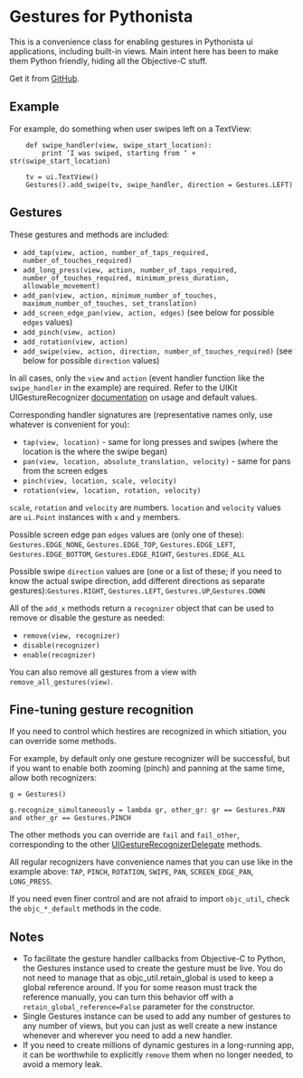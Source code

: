 # Gestures for Pythonista
 
This is a convenience class for enabling gestures in Pythonista ui applications, including built-in views. Main intent here has been to make them Python friendly, hiding all the Objective-C stuff.

Get it from [GitHub](https://github.com/mikaelho/pythonista-gestures).

## Example

For example, do something when user swipes left on a TextView:
 
```
    def swipe_handler(view, swipe_start_location):
        print ‘I was swiped, starting from ‘ + str(swipe_start_location)
     
    tv = ui.TextView()
    Gestures().add_swipe(tv, swipe_handler, direction = Gestures.LEFT)
```
 
## Gestures
 
These gestures and methods are included:

* `add_tap(view, action, number_of_taps_required, number_of_touches_required)`
* `add_long_press(view, action, number_of_taps_required, number_of_touches_required, minimum_press_duration, allowable_movement)`
* `add_pan(view, action, minimum_number_of_touches, maximum_number_of_touches, set_translation)`
* `add_screen_edge_pan(view, action, edges)` (see below for possible `edges` values)
* `add_pinch(view, action)`
* `add_rotation(view, action)`
* `add_swipe(view, action, direction, number_of_touches_required)` (see below for possible `direction` values)
 
In all cases, only the `view` and `action` (event handler function like the `swipe_handler` in the example) are required. Refer to the UIKit UIGestureRecognizer [documentation](https://developer.apple.com/library/prerelease/ios/documentation/UIKit/Reference/UIGestureRecognizer_Class/index.html#//apple_ref/occ/cl/UIGestureRecognizer) on usage and default values.
 
Corresponding handler signatures are (representative names only, use whatever is convenient for you):

* `tap(view, location)` - same for long presses and swipes (where the location is the where the swipe began)
* `pan(view, location, absolute_translation, velocity)` - same for pans from the screen edges
* `pinch(view, location, scale, velocity)`
* `rotation(view, location, rotation, velocity)`
 
`scale`, `rotation` and `velocity` are numbers. `location` and `velocity` values are `ui.Point` instances with `x` and `y` members.
 
Possible screen edge pan `edges` values are (only one of these): `Gestures.EDGE_NONE`, `Gestures.EDGE_TOP`, `Gestures.EDGE_LEFT`, `Gestures.EDGE_BOTTOM`, `Gestures.EDGE_RIGHT`, `Gestures.EDGE_ALL`

Possible swipe `direction` values are (one or a list of these; if you need to know the actual swipe direction, add different directions as separate gestures):`Gestures.RIGHT`, `Gestures.LEFT`, `Gestures.UP`,`Gestures.DOWN`
 
All of the `add_x` methods return a `recognizer` object that can be used to remove or disable the gesture as needed:

* `remove(view, recognizer)`
* `disable(recognizer)`
* `enable(recognizer)`
 
You can also remove all gestures from a view with `remove_all_gestures(view)`.

## Fine-tuning gesture recognition

If you need to control which hestires are recognized in which sitiation, you can override some methods.

For example, by default only one gesture recognizer will be successful, but if you want to enable both zooming (pinch) and panning at the same time, allow both recognizers:

    g = Gestures()
    
    g.recognize_simultaneously = lambda gr, other_gr: gr == Gestures.PAN and other_gr == Gestures.PINCH
    
The other methods you can override are `fail` and `fail_other`, corresponding to the other [UIGestureRecognizerDelegate](https://developer.apple.com/reference/uikit/uigesturerecognizerdelegate?language=objc) methods.
    
All regular recognizers have convenience names that you can use like in the example above: `TAP`, `PINCH`, `ROTATION`, `SWIPE`, `PAN`, `SCREEN_EDGE_PAN`, `LONG_PRESS`.

If you need even finer control and are not afraid to import `objc_util`, check the `objc_*_default` methods in the code.
 
## Notes
 
* To facilitate the gesture handler callbacks from Objective-C to Python, the Gestures instance used to create the gesture must be live. You do not need to manage that as objc_util.retain_global is used to keep a global reference around. If you for some reason must track the reference manually, you can turn this behavior off with a `retain_global_reference=False` parameter for the constructor.
* Single Gestures instance can be used to add any number of gestures to any number of views, but you can just as well create a new instance whenever and wherever you need to add a new handler.
* If you need to create millions of dynamic gestures in a long-running app, it can be worthwhile to explicitly `remove` them when no longer needed, to avoid a memory leak.
